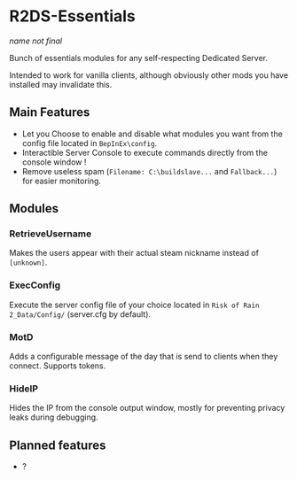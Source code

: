# R2DS-Essentials
*name not final*

Bunch of essentials modules for any self-respecting Dedicated Server.

Intended to work for vanilla clients, although obviously other mods you have installed may invalidate this.

## Main Features

- Let you Choose to enable and disable what modules you want from the config file located in `BepInEx\config`.
- Interactible Server Console to execute commands directly from the console window ! 
- Remove useless spam (`Filename: C:\buildslave...` and `Fallback...`) for easier monitoring.

## Modules

### RetrieveUsername
Makes the users appear with their actual steam nickname instead of `[unknown]`.

### ExecConfig
Execute the server config file of your choice located in `Risk of Rain 2_Data/Config/` (server.cfg by default).

### MotD
Adds a configurable message of the day that is send to clients when they connect. Supports tokens.

### HideIP
Hides the IP from the console output window, mostly for preventing privacy leaks during debugging.
  
## Planned features

- ?
